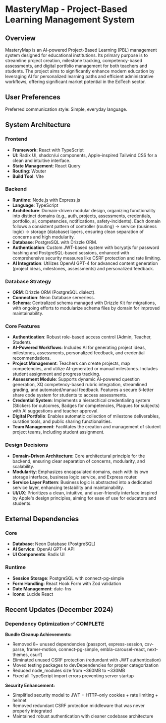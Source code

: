 # MasteryMap - Project-Based Learning Management System

## Overview
MasteryMap is an AI-powered Project-Based Learning (PBL) management system designed for educational institutions. Its primary purpose is to streamline project creation, milestone tracking, competency-based assessments, and digital portfolio management for both teachers and students. The project aims to significantly enhance modern education by leveraging AI for personalized learning paths and efficient administrative workflows, offering significant market potential in the EdTech sector.

## User Preferences
Preferred communication style: Simple, everyday language.

## System Architecture

### Frontend
- **Framework**: React with TypeScript
- **UI**: Radix UI, shadcn/ui components, Apple-inspired Tailwind CSS for a clean and intuitive interface.
- **State Management**: React Query
- **Routing**: Wouter
- **Build Tool**: Vite

### Backend
- **Runtime**: Node.js with Express.js
- **Language**: TypeScript
- **Architecture**: Domain-driven modular design, organizing functionality into distinct domains (e.g., auth, projects, assessments, credentials, portfolio, ai, competencies, notifications, safety-incidents). Each domain follows a consistent pattern of controller (routing) → service (business logic) → storage (database) layers, ensuring clean separation of concerns and high modularity.
- **Database**: PostgreSQL with Drizzle ORM.
- **Authentication**: Custom JWT-based system with bcryptjs for password hashing and PostgreSQL-based sessions, enhanced with comprehensive security measures like CSRF protection and rate limiting.
- **AI Integration**: Utilizes OpenAI GPT-4 for advanced content generation (project ideas, milestones, assessments) and personalized feedback.

### Database Strategy
- **ORM**: Drizzle ORM (PostgreSQL dialect).
- **Connection**: Neon Database serverless.
- **Schema**: Centralized schema managed with Drizzle Kit for migrations, with ongoing efforts to modularize schema files by domain for improved maintainability.

### Core Features
- **Authentication**: Robust role-based access control (Admin, Teacher, Student).
- **AI-Powered Workflows**: Includes AI for generating project ideas, milestones, assessments, personalized feedback, and credential recommendations.
- **Project Management**: Teachers can create projects, map competencies, and utilize AI-generated or manual milestones. Includes student assignment and progress tracking.
- **Assessment Module**: Supports dynamic AI-powered question generation, XQ competency-based rubric integration, streamlined grading, and automated/manual feedback. Features a secure 5-letter share code system for students to access assessments.
- **Credential System**: Implements a hierarchical credentialing system (Stickers for outcomes, Badges for competencies, Plaques for subjects) with AI suggestions and teacher approval.
- **Digital Portfolio**: Enables automatic collection of milestone deliverables, curation tools, and public sharing functionalities.
- **Team Management**: Facilitates the creation and management of student project teams, including student assignment.

### Design Decisions
- **Domain-Driven Architecture**: Core architectural principle for the backend, ensuring clear separation of concerns, modularity, and scalability.
- **Modularity**: Emphasizes encapsulated domains, each with its own storage interface, business logic service, and Express router.
- **Service Layer Pattern**: Business logic is abstracted into a dedicated service layer, enhancing testability and maintainability.
- **UI/UX**: Prioritizes a clean, intuitive, and user-friendly interface inspired by Apple's design principles, aiming for ease of use for educators and students.

## External Dependencies

### Core
- **Database**: Neon Database (PostgreSQL)
- **AI Service**: OpenAI GPT-4 API
- **UI Components**: Radix UI

### Runtime
- **Session Storage**: PostgreSQL with connect-pg-simple
- **Form Handling**: React Hook Form with Zod validation
- **Date Management**: date-fns
- **Icons**: Lucide React

## Recent Updates (December 2024)

### Dependency Optimization ✅ COMPLETE
**Bundle Cleanup Achievements:**
- Removed 8+ unused dependencies (passport, express-session, csv-parse, framer-motion, connect-pg-simple, embla-carousel-react, next-themes, csurf)
- Eliminated unused CSRF protection (redundant with JWT authentication)
- Moved testing packages to devDependencies for proper categorization
- Reduced node_modules size from ~360MB to ~330MB
- Fixed all TypeScript import errors preventing server startup

**Security Enhancement:**
- Simplified security model to JWT + HTTP-only cookies + rate limiting + helmet
- Removed redundant CSRF protection middleware that was never properly integrated
- Maintained robust authentication with cleaner codebase architecture